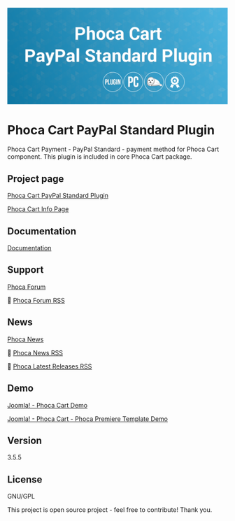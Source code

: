 



![Phoca Cart PayPal Standard Plugin](https://github.com/PhocaCz/PhocaCartPayPalStandardPlugin/blob/master/paypal_standard.png?raw=true)

# Phoca Cart PayPal Standard Plugin



Phoca Cart Payment - PayPal Standard - payment method for Phoca Cart component. This plugin is included in core Phoca Cart package.



## Project page

[Phoca Cart PayPal Standard Plugin](https://www.phoca.cz/phocacart-extensions/2-plugins/5-payment-paypal-standard)

[Phoca Cart Info Page](https://www.phoca.cz/project/phocacart-joomla-ecommerce)



## Documentation

[Documentation](https://www.phoca.cz/documentation/category/115-phoca-cart)





## Support

[Phoca Forum](https://www.phoca.cz/forum)

:bell: [Phoca Forum RSS](https://www.phoca.cz/forum/app.php/feed)



## News

[Phoca News](https://www.phoca.cz/news)

:bell: [Phoca News RSS](https://www.phoca.cz/news?format=feed&type=rss)

:bell: [Phoca Latest Releases RSS](https://www.phoca.cz/download/feed/111?format=feed&type=rss)



## Demo

[Joomla! - Phoca Cart Demo](https://www.phoca.cz/phocacartdemo/)

[Joomla! - Phoca Cart - Phoca Premiere Template Demo](https://www.phoca.cz/phocacartdemo/premiere/)



## Version

3.5.5



## License

GNU/GPL



This project is open source project - feel free to contribute! Thank you.
